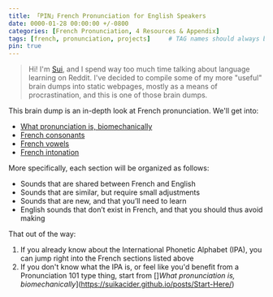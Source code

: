 ```yaml
---
title: 「PIN」French Pronunciation for English Speakers
date: 0000-01-28 00:00:00 +/-0800
categories: [French Pronunciation, 4 Resources & Appendix]
tags: [french, pronunciation, projects]     # TAG names should always be lowercase
pin: true
---
```


> Hi! I'm [Sui](https://www.reddit.com/user/SuikaCider/), and I spend way too much time talking about language learning on Reddit. I've decided to compile some of my more "useful" brain dumps into static webpages, mostly as a means of procrastination, and this is one of those brain dumps.

This brain dump is an in-depth look at French pronunciation. We'll get into:
- [What pronunciation is, biomechanically](https://suikacider.github.io/posts/Start-Here/)
- [French consonants](https://suikacider.github.io/posts/French-Consonants-Overview/)
- [French vowels](https://suikacider.github.io/posts/French-Vowels-Overview/)
- [French intonation](https://suikacider.github.io/posts/French-Suprasegmentals/)

More specifically, each section will be organized as follows:
- Sounds that are shared between French and English
- Sounds that are similar, but require small adjustments
- Sounds that are new, and that you’ll need to learn
- English sounds that don’t exist in French, and that you should thus avoid making

That out of the way:
1. If you already know about the International Phonetic Alphabet (IPA), you can jump right into the French sections listed above
2. If you don't know what the IPA is, or feel like you'd benefit from a Pronunciation 101 type thing, start from []*What pronunciation is, biomechanically*](https://suikacider.github.io/posts/Start-Here/)
